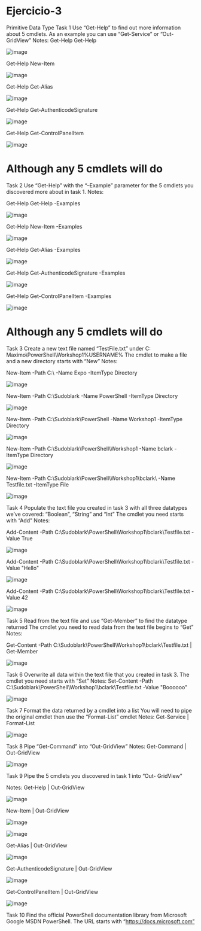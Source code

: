# Ejercicio-3

Primitive Data Type
Task 1
Use “Get-Help” to find out more information about 5
cmdlets.
As an example you can use “Get-Service” or “Out-GridView”
Notes:
Get-Help Get-Help

![image](https://user-images.githubusercontent.com/91616284/160491030-2c32995b-de3f-4f5b-9e43-46e190c0ce85.png)


Get-Help New-Item

![image](https://user-images.githubusercontent.com/91616284/160491130-54f412d2-dacb-4d8a-8002-618f7ffd1d97.png)


Get-Help Get-Alias

![image](https://user-images.githubusercontent.com/91616284/160491241-3de9fa8e-8272-4615-8d6d-6a19ae06e302.png)


Get-Help Get-AuthenticodeSignature

![image](https://user-images.githubusercontent.com/91616284/160491346-4a624dc5-fb5d-4efb-9490-cd37dfd523cf.png)


Get-Help Get-ControlPanelItem

![image](https://user-images.githubusercontent.com/91616284/160491411-da93b20b-c792-4964-b604-3ba9a01abb41.png)


# Although any 5 cmdlets will do


Task 2
Use “Get-Help” with the “–Example” parameter for the
5 cmdlets you discovered more about in task 1.
Notes:

Get-Help Get-Help -Examples

![image](https://user-images.githubusercontent.com/91616284/160491614-7cfada4c-4824-4018-b238-d270bb33fc5c.png)


Get-Help New-Item -Examples

![image](https://user-images.githubusercontent.com/91616284/160491730-7cea06b0-e8fc-47d3-9e8b-394627f33934.png)


Get-Help Get-Alias -Examples

![image](https://user-images.githubusercontent.com/91616284/160491858-8b82661d-c33b-45ef-bbee-886ea63d490d.png)


Get-Help Get-AuthenticodeSignature -Examples

![image](https://user-images.githubusercontent.com/91616284/160491991-b9ac5c71-2338-4fe9-92ab-cb4cf72a1aed.png)


Get-Help Get-ControlPanelItem -Examples

![image](https://user-images.githubusercontent.com/91616284/160492056-d6e1a539-2b06-4097-855f-5cb845ca6319.png)


# Although any 5 cmdlets will do

Task 3
Create a new text file named “TestFile.txt” under C:\
Maximo\PowerShell\Workshop1\%USERNAME%
The cmdlet to make a file and a new directory starts with “New”
Notes:

New-Item -Path C:\ -Name Expo -ItemType Directory

![image](https://user-images.githubusercontent.com/91616284/160492310-4806f52e-0c58-442d-a79e-7b2a2a96b16d.png)


New-Item -Path C:\Sudoblark -Name PowerShell -ItemType Directory

![image](https://user-images.githubusercontent.com/91616284/160492670-4d80c181-e32c-46d2-aa20-794c336a7bf6.png)


New-Item -Path C:\Sudoblark\PowerShell -Name Workshop1 -ItemType Directory

![image](https://user-images.githubusercontent.com/91616284/160492828-ab3259e5-99f4-4ab7-a95e-193abb44b780.png)


New-Item -Path C:\Sudoblark\PowerShell\Workshop1 -Name bclark -ItemType Directory

![image](https://user-images.githubusercontent.com/91616284/160492970-fd1c59f3-07a2-4231-890e-314f75df10d5.png)


New-Item -Path C:\Sudoblark\PowerShell\Workshop1\bclark\ -Name Testfile.txt -ItemType 
File

![image](https://user-images.githubusercontent.com/91616284/160493094-e89ac3e5-b203-4665-803c-1a03ef50d345.png)


Task 4
Populate the text file you created in task 3 with all
three datatypes we’ve covered: “Boolean”, “String”
and “Int”
The cmdlet you need starts with “Add”
Notes:

Add-Content -Path C:\Sudoblark\PowerShell\Workshop1\bclark\Testfile.txt -Value True

![image](https://user-images.githubusercontent.com/91616284/160493420-4286d3c2-8434-4c30-87cf-49566774f151.png)


Add-Content -Path C:\Sudoblark\PowerShell\Workshop1\bclark\Testfile.txt -Value "Hello"

![image](https://user-images.githubusercontent.com/91616284/160493487-172491e7-ab00-4538-bfba-763d5f7fb156.png)


Add-Content -Path C:\Sudoblark\PowerShell\Workshop1\bclark\Testfile.txt -Value 42

![image](https://user-images.githubusercontent.com/91616284/160493567-93948ee7-0bcb-4133-95d4-0f60b769822c.png)


Task 5
Read from the text file and use “Get-Member” to find
the datatype returned
The cmdlet you need to read data from the text file begins to “Get”
Notes:

Get-Content -Path C:\Sudoblark\PowerShell\Workshop1\bclark\Testfile.txt | Get-Member

![image](https://user-images.githubusercontent.com/91616284/160493692-c24f3db1-ddaf-4ff4-83f2-8c7a45cbcf38.png)


Task 6
Overwrite all data within the text file that you created
in task 3.
The cmdlet you need starts with “Set”
Notes:
Set-Content -Path C:\Sudoblark\PowerShell\Workshop1\bclark\Testfile.txt -Value "Boooooo"

![image](https://user-images.githubusercontent.com/91616284/160493903-1acbdaba-6068-4b6a-a12c-fae1fda24173.png)


Task 7
Format the data returned by a cmdlet into a list
You will need to pipe the original cmdlet then use the “Format-List”
cmdlet
Notes:
Get-Service | Format-List

![image](https://user-images.githubusercontent.com/91616284/160494102-501f4edb-a407-4d8a-896f-77c9ead42f73.png)


Task 8
Pipe “Get-Command” into “Out-GridView”
Notes:
Get-Command | Out-GridView

![image](https://user-images.githubusercontent.com/91616284/160494323-351b2b21-4141-4f15-8c03-32751da9715a.png)


Task 9
Pipe the 5 cmdlets you discovered in task 1 into “Out-
GridView”

Notes:
Get-Help | Out-GridView

![image](https://user-images.githubusercontent.com/91616284/160494498-f9657c98-9885-4682-bebf-87502b8bc9cf.png)


New-Item | Out-GridView

![image](https://user-images.githubusercontent.com/91616284/160494575-51e98739-75b5-411a-9752-a892741029da.png)

![image](https://user-images.githubusercontent.com/91616284/160494654-98e33ca3-472e-4285-9cb0-eff791a3ff91.png)


Get-Alias | Out-GridView

![image](https://user-images.githubusercontent.com/91616284/160494871-b7faae6f-fd96-403f-8c49-72411a24047b.png)


Get-AuthenticodeSignature | Out-GridView

![image](https://user-images.githubusercontent.com/91616284/160494987-7f540ad6-e83e-4e9a-a201-18fb7787daa6.png)


Get-ControlPanelItem | Out-GridView

![image](https://user-images.githubusercontent.com/91616284/160495069-d5ab589b-9de1-4a10-b89e-7a016f59d23b.png)


Task 10
Find the official PowerShell documentation library from
Microsoft
Google MSDN PowerShell. The URL starts with
“https://docs.microsoft.com”
